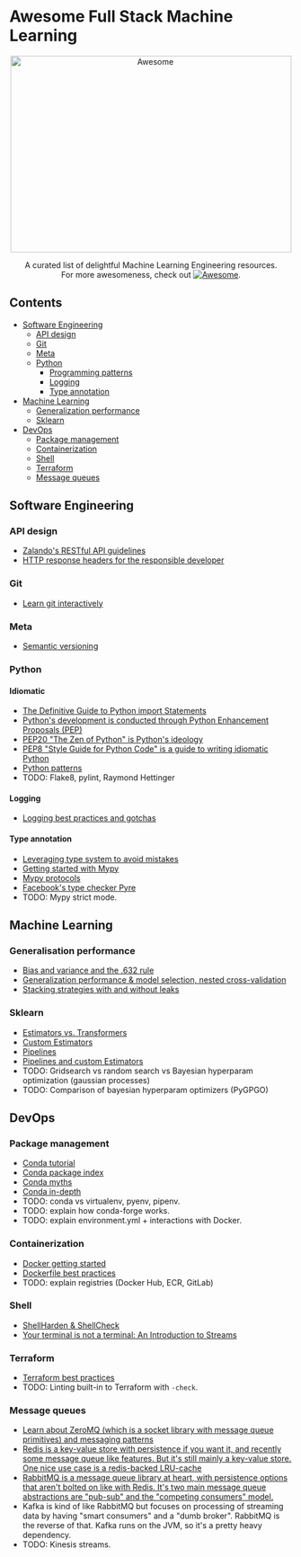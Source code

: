# Awesome Full Stack Machine Learning

<div align="center">
	<img width="500" height="350" src="https://github.com/sindresorhus/awesome/raw/master/media/logo.svg?sanitize=true" alt="Awesome">
  
  A curated list of delightful Machine Learning Engineering resources.<br>For more awesomeness, check out [![Awesome](https://cdn.rawgit.com/sindresorhus/awesome/d7305f38d29fed78fa85652e3a63e154dd8e8829/media/badge.svg)](https://github.com/sindresorhus/awesome).

</div>

## Contents

- [Software Engineering](#software-engineering)
  - [API design](#api-design)
  - [Git](#git)
  - [Meta](#meta)
  - [Python](#python)
    - [Programming patterns](#programming-patterns)
    - [Logging](#logging)
    - [Type annotation](#type-annotation)
- [Machine Learning](#machine-learning)
  - [Generalization performance](#generalization-performance)
  - [Sklearn](#sklearn)
- [DevOps](#devops)
  - [Package management](#package-management)
  - [Containerization](#containerization)
  - [Shell](#shell)
  - [Terraform](#terraform)
  - [Message queues](#message-queues)

## Software Engineering

### API design

- [Zalando's RESTful API guidelines](https://opensource.zalando.com/restful-api-guidelines/)
- [HTTP response headers for the responsible developer](https://www.twilio.com/blog/a-http-headers-for-the-responsible-developer)

### Git

- [Learn git interactively](https://learngitbranching.js.org/)

### Meta

- [Semantic versioning](https://semver.org/)

### Python

#### Idiomatic

- [The Definitive Guide to Python import Statements](https://chrisyeh96.github.io/2017/08/08/definitive-guide-python-imports.html)
- [Python's development is conducted through Python Enhancement Proposals (PEP)](https://en.wikipedia.org/wiki/Python_(programming_language)#Development)
- [PEP20 "The Zen of Python" is Python's ideology](https://www.python.org/dev/peps/pep-0020/)
- [PEP8 "Style Guide for Python Code" is a guide to writing idiomatic Python](https://www.python.org/dev/peps/pep-0008/)
- [Python patterns](https://python-patterns.guide)
- TODO: Flake8, pylint, Raymond Hettinger

#### Logging

- [Logging best practices and gotchas](https://www.electricmonk.nl/log/2017/08/06/understanding-pythons-logging-module/)

#### Type annotation

- [Leveraging type system to avoid mistakes](https://www.beyondthelines.net/programming/leveraging-the-type-system-to-avoid-mistakes/)
- [Getting started with Mypy](https://mypy.readthedocs.io/en/stable/getting_started.html)
- [Mypy protocols](https://mypy.readthedocs.io/en/latest/protocols.html)
- [Facebook's type checker Pyre](https://pyre-check.org/)
- TODO: Mypy strict mode.

## Machine Learning

### Generalisation performance

- [Bias and variance and the .632 rule](https://stats.stackexchange.com/questions/96739/what-is-the-632-rule-in-bootstrapping)
- [Generalization performance & model selection, nested cross-validation](https://stats.stackexchange.com/questions/64991/model-selection-and-cross-validation-the-right-way)
- [Stacking strategies with and without leaks](https://www.kaggle.com/general/18793)

### Sklearn

- [Estimators vs. Transformers](http://scikit-learn.org/dev/developers/contributing.html#apis-of-scikit-learn-objects)
- [Custom Estimators](http://danielhnyk.cz/creating-your-own-estimator-scikit-learn/)
- [Pipelines](http://scikit-learn.org/stable/modules/pipeline.html)
- [Pipelines and custom Estimators](http://zacstewart.com/2014/08/05/pipelines-of-featureunions-of-pipelines.html)
- TODO: Gridsearch vs random search vs Bayesian hyperparam optimization (gaussian processes)
- TODO: Comparison of bayesian hyperparam optimizers (PyGPGO)

## DevOps

### Package management

- [Conda tutorial](https://geohackweek.github.io/Introductory/01-conda-tutorial/)
- [Conda package index](https://www.anaconda.org)
- [Conda myths](http://jakevdp.github.io/blog/2016/08/25/conda-myths-and-misconceptions/)
- [Conda in-depth](https://www.slideshare.net/AaronMeurer/conda-a-binary-scipy2014)
- TODO: conda vs virtualenv, pyenv, pipenv.
- TODO: explain how conda-forge works.
- TODO: explain environment.yml + interactions with Docker.

### Containerization

- [Docker getting started](https://docs.docker.com/get-started/)
- [Dockerfile best practices](https://docs.docker.com/develop/develop-images/dockerfile_best-practices/)
- TODO: explain registries (Docker Hub, ECR, GitLab)

### Shell

- [ShellHarden & ShellCheck](https://github.com/anordal/shellharden/blob/master/how_to_do_things_safely_in_bash.md)
- [Your terminal is not a terminal: An Introduction to Streams](https://lucasfcosta.com/2019/04/07/streams-introduction.html)

### Terraform

- [Terraform best practices](https://github.com/BWITS/terraform-best-practices)
- TODO: Linting built-in to Terraform with `-check`.

### Message queues

- [Learn about ZeroMQ (which is a socket library with message queue primitives) and messaging patterns](https://learning-0mq-with-pyzmq.readthedocs.io/en/latest/pyzmq/patterns/pair.html)
- [Redis is a key-value store with persistence if you want it, and recently some message queue like features. But it's still mainly a key-value store. One nice use case is a redis-backed LRU-cache](https://github.com/leohowell/redis-lru)
- [RabbitMQ is a message queue library at heart, with persistence options that aren't bolted on like with Redis. It's two main message queue abstractions are "pub-sub" and the "competing consumers" model.](https://www.rabbitmq.com/tutorials/tutorial-one-python.html)
- Kafka is kind of like RabbitMQ but focuses on processing of streaming data by having "smart consumers" and a "dumb broker". RabbitMQ is the reverse of that. Kafka runs on the JVM, so it's a pretty heavy dependency.
- TODO: Kinesis streams.
